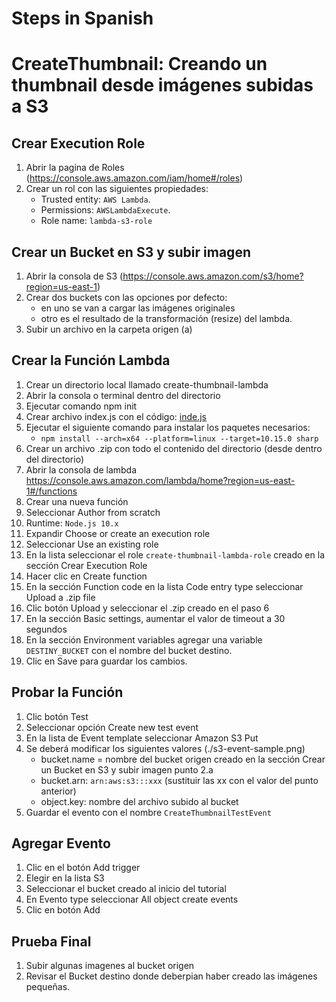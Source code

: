 # Steps in Spanish
# CreateThumbnail: Creando un thumbnail desde imágenes subidas a S3

## Crear Execution Role
1.	Abrir la pagina de Roles (https://console.aws.amazon.com/iam/home#/roles)
2.	Crear un rol con las siguientes propiedades:
    - Trusted entity: `AWS Lambda`.
    - Permissions: `AWSLambdaExecute`.
    - Role name: `lambda-s3-role`

## Crear un Bucket en S3 y subir imagen
1.	Abrir la consola de S3 (https://console.aws.amazon.com/s3/home?region=us-east-1)
2.	Crear dos buckets con las opciones por defecto:
    - en uno se van a cargar las imágenes originales
    - otro es el resultado de la transformación (resize) del lambda.
3.	Subir un archivo en la carpeta origen (a)

## Crear la Función Lambda
1.	Crear un directorio local llamado create-thumbnail-lambda
2.	Abrir la consola o terminal dentro del directorio
3.	Ejecutar comando npm init
4.	Crear archivo index.js con el código: [inde.js](https://github.com/jriverox/create-thumbnail-lambda/blob/master/index.js)
5.	Ejecutar el siguiente comando para instalar los paquetes necesarios:
    - `npm install --arch=x64 --platform=linux --target=10.15.0 sharp`
6.	Crear un archivo .zip con todo el contenido del directorio (desde dentro del directorio)
7.	Abrir la consola de lambda https://console.aws.amazon.com/lambda/home?region=us-east-1#/functions
8.	Crear una nueva función
9.	Seleccionar Author from scratch
10.	Runtime: `Node.js 10.x`
11.	Expandir Choose or create an execution role
12.	Seleccionar Use an existing role
13.	En la lista seleccionar el role `create-thumbnail-lambda-role`  creado en la sección Crear Execution Role
14.	Hacer clic en Create function
15.	En la sección Function code en la lista Code entry type seleccionar Upload a .zip file
16.	Clic botón Upload y seleccionar el .zip creado en el paso 6
17.	En la sección Basic settings, aumentar el valor de timeout a 30 segundos
18.	En la sección Environment variables agregar una variable `DESTINY_BUCKET` con el nombre del bucket destino.
19.	Clic en Save para guardar los cambios.

## Probar la Función
1.	Clic botón Test
2.	Seleccionar opción Create new test event
3.	En la lista de Event template seleccionar Amazon S3 Put
4.	Se deberá modificar los siguientes valores
(./s3-event-sample.png)
    - bucket.name = nombre del bucket origen creado en la sección Crear un Bucket en S3 y subir imagen punto 2.a
    - bucket.arn: `arn:aws:s3:::xxx` (sustituir las xx con el valor del punto anterior)
    - object.key: nombre del archivo subido al bucket
5.	Guardar el evento con el nombre `CreateThumbnailTestEvent`

## Agregar Evento
1.	Clic en el botón Add trigger
2.	Elegir en la lista S3
3.	Seleccionar el bucket creado al inicio del tutorial
4.	En Evento type seleccionar All object create events
5.	Clic en botón Add

## Prueba Final
1.	Subir algunas imagenes al bucket origen
2.	Revisar el Bucket destino donde deberpian haber creado las imágenes pequeñas.
